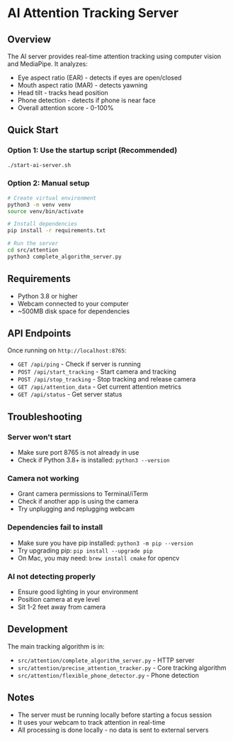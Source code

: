 # AI Attention Tracking Server

## Overview
The AI server provides real-time attention tracking using computer vision and MediaPipe. It analyzes:
- Eye aspect ratio (EAR) - detects if eyes are open/closed
- Mouth aspect ratio (MAR) - detects yawning
- Head tilt - tracks head position
- Phone detection - detects if phone is near face
- Overall attention score - 0-100%

## Quick Start

### Option 1: Use the startup script (Recommended)
```bash
./start-ai-server.sh
```

### Option 2: Manual setup
```bash
# Create virtual environment
python3 -m venv venv
source venv/bin/activate

# Install dependencies
pip install -r requirements.txt

# Run the server
cd src/attention
python3 complete_algorithm_server.py
```

## Requirements
- Python 3.8 or higher
- Webcam connected to your computer
- ~500MB disk space for dependencies

## API Endpoints

Once running on `http://localhost:8765`:

- `GET /api/ping` - Check if server is running
- `POST /api/start_tracking` - Start camera and tracking
- `POST /api/stop_tracking` - Stop tracking and release camera
- `GET /api/attention_data` - Get current attention metrics
- `GET /api/status` - Get server status

## Troubleshooting

### Server won't start
- Make sure port 8765 is not already in use
- Check if Python 3.8+ is installed: `python3 --version`

### Camera not working
- Grant camera permissions to Terminal/iTerm
- Check if another app is using the camera
- Try unplugging and replugging webcam

### Dependencies fail to install
- Make sure you have pip installed: `python3 -m pip --version`
- Try upgrading pip: `pip install --upgrade pip`
- On Mac, you may need: `brew install cmake` for opencv

### AI not detecting properly
- Ensure good lighting in your environment
- Position camera at eye level
- Sit 1-2 feet away from camera

## Development

The main tracking algorithm is in:
- `src/attention/complete_algorithm_server.py` - HTTP server
- `src/attention/precise_attention_tracker.py` - Core tracking algorithm
- `src/attention/flexible_phone_detector.py` - Phone detection

## Notes
- The server must be running locally before starting a focus session
- It uses your webcam to track attention in real-time
- All processing is done locally - no data is sent to external servers
